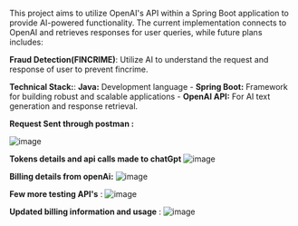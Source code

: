 This project aims to utilize OpenAI's API within a Spring Boot application to provide AI-powered functionality. The current implementation connects to OpenAI and retrieves responses for user queries, while future plans includes: 

**Fraud Detection(FINCRIME)**: Utilize AI to understand the request and response of user to prevent fincrime.

**Technical Stack:**: **Java:** Development language - **Spring Boot:** Framework for building robust and scalable applications - **OpenAI API:** For AI text generation and response retrieval.

**Request Sent through postman :**

![image](https://github.com/Saravananb15/SpringBootAiWithOpenAI/assets/63905051/02d81ea8-dc30-4bbd-947b-8a608b7fb9a4)


**Tokens details and api calls made to chatGpt**
![image](https://github.com/Saravananb15/SpringBootAiWithOpenAI/assets/63905051/65012b85-8a26-454a-a7b4-caccbae26358)


**Billing details from openAi:**
![image](https://github.com/Saravananb15/SpringBootAiWithOpenAI/assets/63905051/900c685d-988a-492e-a386-46d0a310df24)


**Few more testing API's** :
![image](https://github.com/Saravananb15/SpringBootAiWithOpenAI/assets/63905051/0399d529-386d-49d6-acfe-1bd504d57418)

**Updated billing information and usage** :
![image](https://github.com/Saravananb15/SpringBootAiWithOpenAI/assets/63905051/f97c28c7-7e81-42fb-992f-cd29bfb60079)




